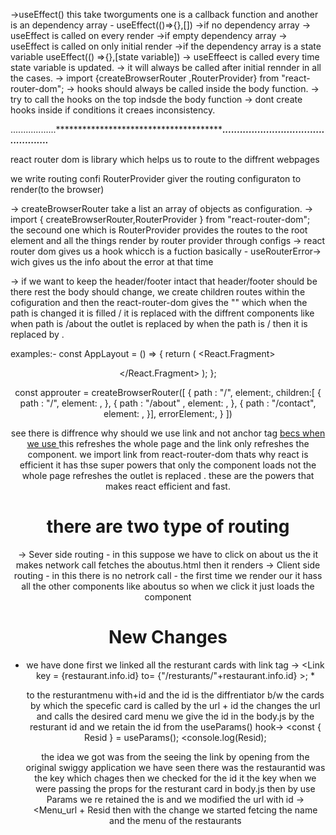 ->useEffect() this take tworguments one is a callback function and another is an dependency array - useEffect(()=>{},[])
->if no dependency array -> useEffect is called on every render
->if empty dependency array -> useEffect is called on only initial render
->if the dependency array is a state variable useEffect(()  =>{},[state variable])  -> useEffeect is called every time state variable is updated.
-> it will always be called after initial rennder in all the cases.
->  import {createBrowserRouter ,RouterProvider} from "react-router-dom";
-> hooks should always be called inside the body function.
-> try to call the hooks on the top indsde the body function
-> dont create hooks inside if conditions it creaes inconsistency.


..................***********************************************************................................................*********************

react router dom is library which helps us to route to the diffrent webpages

we write routing confi
RouterProvider giver the routing configuraton to render(to the browser)

-> createBrowserRouter take a list an array of objects as configuration.
-> import { createBrowserRouter,RouterProvider } from "react-router-dom";
   the secound one which is RouterProvider provides the routes to the root element and all the things render by router provider through configs
-> react router dom gives us a hook whicch is a fuction basically - useRouterError-> wich gives us the info about the error at that time

-> if we want to keep the header/footer intact that header/footer should be there rest the body should change, we create children routes within the cofiguration and then the react-router-dom gives the "<outlet />" which when the path is changed it is filled / it is replaced with the diffrent components like when 
path is /about the outlet is replaced by <About /> when the path is  / then it is replaced by <body /> .

examples:-
const AppLayout = () => {
  return (
    <React.Fragment>
      <Header />
      <Outlet />
      <Footer />
    </React.Fragment>
  );
};

const approuter = createBrowserRouter([
  {
    path : "/",
    element:<AppLayout/>,
    children:[
      {
         path : "/",
         element: <Body />,
      },
      {
      path : "/about"
      , element: <About />,
    },
    {
      path : "/contact", 
      element: <Contact/>,
    }],
    errorElement:<Error/>,
  }
])


see there is diffrence why should we use link and not anchor tag <a href =""> becs when we use <a> <a/>  this refreshes the whole page and the link only refreshes the component.
we import link from react-router-dom
thats why react is efficient it has thse super powers that only the component loads not the whole page refreshes the outlet is replaced .
these are the powers that makes react efficient and fast.

# there are two type of routing
-> Sever side routing - in this suppose we have to click on about us the it makes network call fetches the aboutus.html then it renders
-> Client side routing - in this there is no netrork call - the first time we render our it hass all the other components like aboutus 
   so when we click it just loads the component

# New Changes

- we have done first we linked all the resturant cards with link tag -> <Link  key = {restaurant.info.id} to=
  {"/resturants/"+restaurant.info.id}   ><RestaurantCard resData={restaurant} /></Link>; *

  to the resturantmenu with+id and the id is the diffrentiator b/w
  the cards by which the specefic card is called by the url + id the changes the url and calls the desired card menu
  we give the id in the body.js by the resturant id and we retain the id from the useParams() hook-> <const { Resid } = useParams();
                                                                                                     <console.log(Resid);

  the idea we got was from the seeing the link by opening from the original swiggy application we have seen there was the restaurantid was the key which chages then we checked for the id it the key when we were passing the props for the resturant card in body.js then by use Params we re retained the is and we modified the url with id  ->   <Menu_url + Resid
  then with the change we started fetcing the name and the menu of the restaurants